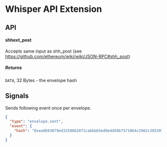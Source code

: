 Whisper API Extension
=====================

API
---

#### shhext_post

Accepts same input as shh_post (see https://github.com/ethereum/wiki/wiki/JSON-RPC#shh_post)

##### Returns

`DATA`, 32 Bytes - the envelope hash

Signals
-------

Sends following event once per envelope.

```json
{
  "type": "envelope.sent",
  "event": {
    "hash": "0xea0b93079ed32588628f1cabbbb5ed9e4d50b7571064c2962c3853972db67790"
  }
}
```
